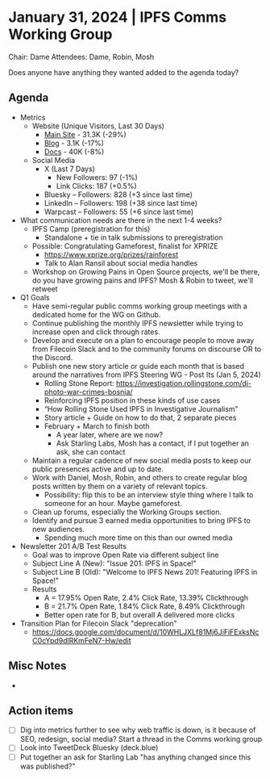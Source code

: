 # January 31, 2024 | IPFS Comms Working Group
Chair: Dame
Attendees: Dame, Robin, Mosh

Does anyone have anything they wanted added to the agenda today?

## Agenda

- Metrics
  - Website (Unique Visitors, Last 30 Days)
    - [Main Site](https://plausible.io/ipfs.tech) - 31.3K (-29%)
    - [Blog](https://plausible.io/blog.ipfs.tech) - 3.1K (-17%)
    - [Docs](https://plausible.io/docs.ipfs.tech) - 40K (-8%)
  - Social Media
    - X (Last 7 Days)
      - New Followers: 97 (-1%)
      - Link Clicks: 187 (+0.5%)
    - Bluesky – Followers: 828 (+3 since last time)
    - LinkedIn – Followers: 198 (+38 since last time)
    - Warpcast – Followers: 55 (+6 since last time) 
- What communication needs are there in the next 1-4 weeks?
  - IPFS Camp (preregistration for this)
    - Standalone + tie in talk submissions to preregistration
  - Possible: Congratulating Gameforest, finalist for XPRIZE
    - https://www.xprize.org/prizes/rainforest
    - Talk to Alan Ransil about social media handles
  - Workshop on Growing Pains in Open Source projects, we'll be there, do you have growing pains and IPFS? Mosh & Robin to tweet, we'll retweet
- Q1 Goals
  - Have semi-regular public comms working group meetings with a dedicated home for the WG on Github.
  - Continue publishing the monthly IPFS newsletter while trying to increase open and click through rates.
  - Develop and execute on a plan to encourage people to move away from Filecoin Slack and to the community forums on discourse OR to the Discord.
  - Publish one new story article or guide each month that is based around the narratives from IPFS Steering WG - Post Its (Jan 5, 2024)
    - Rolling Stone Report: https://investigation.rollingstone.com/dj-photo-war-crimes-bosnia/
    - Reinforcing IPFS position in these kinds of use cases
    - “How Rolling Stone Used IPFS in Investigative Journalism”
    - Story article + Guide on how to do that, 2 separate pieces
    - February + March to finish both
      - A year later, where are we now?
      - Ask Starling Labs, Mosh has a contact, if I put together an ask, she can contact
  - Maintain a regular cadence of new social media posts to keep our public presences active and up to date.
  - Work with Daniel, Mosh, Robin, and others to create regular blog posts written by them on a variety of relevant topics.
    - Possibility: flip this to be an interview style thing where I talk to someone for an hour. Maybe gameforest.
  - Clean up forums, especially the Working Groups section.
  - Identify and pursue 3 earned media opportunities to bring IPFS to new audiences.
    - Spending much more time on this than our owned media
- Newsletter 201 A/B Test Results
  - Goal was to improve Open Rate via different subject line
  - Subject Line A (New): "Issue 201: IPFS in Space!"
  - Subject Line B (Old): "Welcome to IPFS News 201! Featuring IPFS in Space!"
  - Results
    - A = 17.95% Open Rate, 2.4% Click Rate, 13.39% Clickthrough
    - B = 21.7% Open Rate, 1.84% Click Rate, 8.49% Clickthrough
    - Better open rate for B, but overall A delivered more clicks
- Transition Plan for Filecoin Slack "deprecation"
  - https://docs.google.com/document/d/10WHLJXLf81Mj6JiFiFExksNcC0cYpd9dlRKmFeN7-Hw/edit 

## Misc Notes
- 

## Action items
- [ ] Dig into metrics further to see why web traffic is down, is it because of SEO, redesign, social media? Start a thread in the Comms working group
- [ ] Look into TweetDeck Bluesky (deck.blue)
- [ ] Put together an ask for Starling Lab "has anything changed since this was published?"
